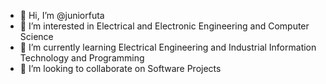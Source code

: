 - 👋 Hi, I’m @juniorfuta
- 👀 I’m interested in Electrical and Electronic Engineering and Computer Science
- 🌱 I’m currently learning Electrical Engineering and Industrial Information Technology and Programming
- 💞️ I’m looking to collaborate on Software Projects
